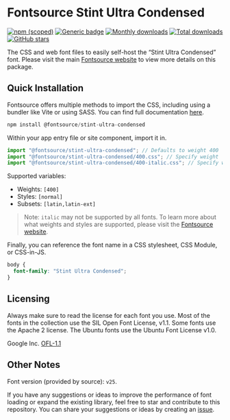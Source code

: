# Fontsource Stint Ultra Condensed

[![npm (scoped)](https://img.shields.io/npm/v/@fontsource/stint-ultra-condensed?color=brightgreen)](https://www.npmjs.com/package/@fontsource/stint-ultra-condensed) [![Generic badge](https://img.shields.io/badge/fontsource-passing-brightgreen)](https://github.com/fontsource/fontsource) [![Monthly downloads](https://badgen.net/npm/dm/@fontsource/stint-ultra-condensed)](https://github.com/fontsource/fontsource) [![Total downloads](https://badgen.net/npm/dt/@fontsource/stint-ultra-condensed)](https://github.com/fontsource/fontsource) [![GitHub stars](https://img.shields.io/github/stars/fontsource/fontsource.svg?style=social&label=Star)](https://github.com/fontsource/fontsource/stargazers)

The CSS and web font files to easily self-host the “Stint Ultra Condensed” font. Please visit the main [Fontsource website](https://fontsource.org/fonts/stint-ultra-condensed) to view more details on this package.

## Quick Installation

Fontsource offers multiple methods to import the CSS, including using a bundler like Vite or using SASS. You can find full documentation [here](https://fontsource.org/docs/getting-started/introduction).

```javascript
npm install @fontsource/stint-ultra-condensed
```

Within your app entry file or site component, import it in.

```javascript
import "@fontsource/stint-ultra-condensed"; // Defaults to weight 400
import "@fontsource/stint-ultra-condensed/400.css"; // Specify weight
import "@fontsource/stint-ultra-condensed/400-italic.css"; // Specify weight and style
```

Supported variables:
- Weights: `[400]`
- Styles: `[normal]`
- Subsets: `[latin,latin-ext]`

> Note: `italic` may not be supported by all fonts. To learn more about what weights and styles are supported, please visit the [Fontsource website](https://fontsource.org/fonts/stint-ultra-condensed).

Finally, you can reference the font name in a CSS stylesheet, CSS Module, or CSS-in-JS.

```css
body {
  font-family: "Stint Ultra Condensed";
}
```

## Licensing
Always make sure to read the license for each font you use. Most of the fonts in the collection use the SIL Open Font License, v1.1. Some fonts use the Apache 2 license. The Ubuntu fonts use the Ubuntu Font License v1.0.

Google Inc.
[OFL-1.1](http://scripts.sil.org/OFL)

## Other Notes
Font version (provided by source): `v25`.

If you have any suggestions or ideas to improve the performance of font loading or expand the existing library, feel free to star and contribute to this repository. You can share your suggestions or ideas by creating an [issue](https://github.com/fontsource/fontsource/issues).